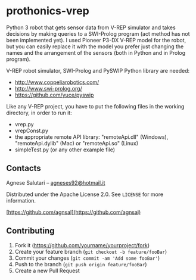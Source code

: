 # prothonics-vrep
Python 3 robot that gets sensor data from V-REP simulator and takes decisions by making queries to a SWI-Prolog program (act method has not been implemented yet). I used Pioneer P3-DX V-REP model for the robot, but you can easily replace it with the model you prefer just changing the names and the arrangement of the sensors (both in Python and in Prolog program).


V-REP robot simulator, SWI-Prolog and PySWIP Python library are needed: 
-  http://www.coppeliarobotics.com/
-  http://www.swi-prolog.org/
-  https://github.com/yuce/pyswip


Like any V-REP project, you have to put the following files in the working directory, in order to run it:
-  vrep.py
-  vrepConst.py
-  the appropriate remote API library: "remoteApi.dll" (Windows), "remoteApi.dylib" (Mac) or "remoteApi.so" (Linux)
-  simpleTest.py (or any other example file)


## Contacts

Agnese Salutari – agneses92@hotmail.it

Distributed under the Apache License 2.0. See ``LICENSE`` for more information.

[https://github.com/agnsal](https://github.com/agnsal)


## Contributing

1. Fork it (<https://github.com/yourname/yourproject/fork>)
2. Create your feature branch (`git checkout -b feature/fooBar`)
3. Commit your changes (`git commit -am 'Add some fooBar'`)
4. Push to the branch (`git push origin feature/fooBar`)
5. Create a new Pull Request
